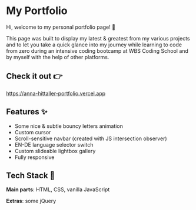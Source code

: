 # My Portfolio

Hi, welcome to my personal portfolio page! 💖

This page was built to display my latest & greatest from my various projects and to let you take a quick glance into my journey while learning to code from zero during an intensive coding bootcamp at WBS Coding School and by myself with the help of other platforms.

## Check it out 👉

https://anna-hittaller-portfolio.vercel.app

## Features ✨

- Some nice & subtle bouncy letters animation
- Custom cursor
- Scroll-sensitive navbar (created with JS intersection observer)
- EN-DE language selector switch
- Custom slideable lightbox gallery
- Fully responsive

## Tech Stack 🌈

**Main parts**: HTML, CSS, vanilla JavaScript

**Extras**: some jQuery 
